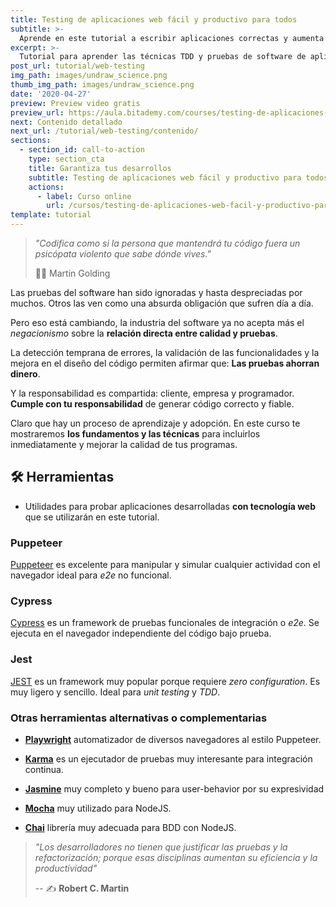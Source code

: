 ```yaml
---
title: Testing de aplicaciones web fácil y productivo para todos
subtitle: >-
  Aprende en este tutorial a escribir aplicaciones correctas y aumenta tu valor.
excerpt: >-
  Tutorial para aprender las técnicas TDD y pruebas de software de aplicaciones web.
post_url: tutorial/web-testing
img_path: images/undraw_science.png
thumb_img_path: images/undraw_science.png
date: '2020-04-27'
preview: Preview video gratis
preview_url: https://aula.bitademy.com/courses/testing-de-aplicaciones-web-facil-y-productivo-para-todos/lectures/21502622
next: Contenido detallado
next_url: /tutorial/web-testing/contenido/
sections:
  - section_id: call-to-action
    type: section_cta
    title: Garantiza tus desarrollos
    subtitle: Testing de aplicaciones web fácil y productivo para todos.
    actions:
      - label: Curso online
        url: /cursos/testing-de-aplicaciones-web-facil-y-productivo-para-todos/
template: tutorial
---
```


> _"Codifica como si la persona que mantendrá tu código fuera un psicópata violento que sabe dónde vives."_
>
> ✍🏼 Martin Golding

Las pruebas del software han sido ignoradas y hasta despreciadas por muchos. Otros las ven como una absurda obligación que sufren día a día.

Pero eso está cambiando, la industria del software ya no acepta más el _negacionismo_ sobre la **relación directa entre calidad y pruebas**.

La detección temprana de errores, la validación de las funcionalidades y la mejora en el diseño del código permiten afirmar que: **Las pruebas ahorran dinero**.

Y la responsabilidad es compartida: cliente, empresa y programador. **Cumple con tu responsabilidad** de generar código correcto y fiable.

Claro que hay un proceso de aprendizaje y adopción. En este curso te mostraremos **los fundamentos y las técnicas** para incluirlos inmediatamente y mejorar la calidad de tus programas.

## 🛠 Herramientas

- Utilidades para probar aplicaciones desarrolladas **con tecnología web** que se utilizarán en este tutorial.

### Puppeteer

[Puppeteer](https://pptr.dev/) es excelente para manipular y simular cualquier actividad con el navegador ideal para _e2e_ no funcional.

### Cypress

[Cypress](https://www.cypress.io/) es un framework de pruebas funcionales de integración o _e2e_. Se ejecuta en el navegador independiente del código bajo prueba.

### Jest

[JEST](https://jestjs.io/) es un framework muy popular porque requiere _zero configuration_. Es muy ligero y sencillo. Ideal para _unit testing_ y _TDD_.

### Otras herramientas alternativas o complementarias

- **[Playwright](https://github.com/microsoft/playwright)** automatizador de diversos navegadores al estilo Puppeteer.

- **[Karma](https://karma-runner.github.io/latest/index.html)** es un ejecutador de pruebas muy interesante para integración continua.

- **[Jasmine](https://jasmine.github.io/)** muy completo y bueno para user-behavior por su expresividad

- **[Mocha](https://mochajs.org/)** muy utilizado para NodeJS.

- **[Chai](https://www.chaijs.com/)** librería muy adecuada para BDD con NodeJS.

> _"Los desarrolladores no tienen que justificar las pruebas y la refactorización; porque esas disciplinas aumentan su eficiencia y la productividad"_
>
> -- ✍️ **Robert C. Martin**
